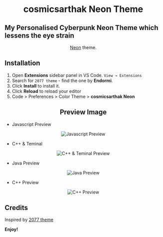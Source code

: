 <h1 align="center">
  cosmicsarthak Neon Theme
</h1>

## My Personalised Cyberpunk Neon Theme which lessens the eye strain

<p align="center"><a href="https://www.cyberpunk.net">Neon</a> theme.</p>

## Installation

1. Open **Extensions** sidebar panel in VS Code. `View → Extensions`
2. Search for `2077 theme` - find the one by **Endormi**.
3. Click **Install** to install it.
4. Click **Reload** to reload your editor
5. Code > Preferences > Color Theme > **cosmicsarthak Neon**

<!--
- [Marketplace](https://marketplace.visualstudio.com/items?itemName=cosmicsarthak.cosmicsarthak-Neon-theme)
- [Open VSX Registry](https://open-vsx.org/extension/Endormi/2077-theme) -->

<h2 align="center">
  Preview Image
</h2>

- Javascript Preview
<p align="center">
<img src="https://user-images.githubusercontent.com/73431135/135931370-64bc2112-2fff-4c78-9443-7646d06a5ef9.png" alt="Javascript Preview">
</p>

- C++ & Teminal
<p align="center">
<img src="https://user-images.githubusercontent.com/73431135/135931379-3b94af1b-4d01-4301-bb0b-7133ac86a656.png" alt="C++ & Teminal Preview">
</p>

- Java Preview
<p align="center">
<img src="https://user-images.githubusercontent.com/73431135/135931387-6c453f88-db34-4655-b3cc-2bd84f1a783d.png" alt="Java Preview">
</p>

- C++ Preview
<p align="center">
<img src="https://user-images.githubusercontent.com/73431135/135931395-9b9e90ea-c9aa-46dd-902e-47a5fed4f8d3.png" alt="C++ Preview">
</p>


## Credits

Inspired by [2077 theme](https://github.com/endormi/vscode-2077-theme)

**Enjoy!**

